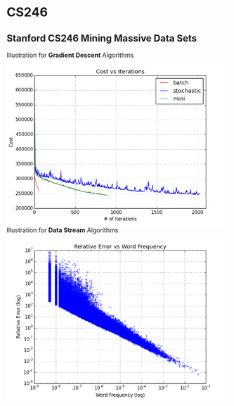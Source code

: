 # CS246
## Stanford CS246 Mining Massive Data Sets


Illustration for __Gradient Descent__ Algorithms
<img src="pic/gradientDescent.png" width="800" alt="GD"/>
Illustration for __Data Stream__ Algorithms
<img src="pic/dataStream.png" width="800" alt="DS"/>
